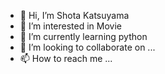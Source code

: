 - 👋 Hi, I’m Shota Katsuyama
- 👀 I’m interested in Movie
- 🌱 I’m currently learning python
- 💞️ I’m looking to collaborate on ...
- 📫 How to reach me ...

<!---
shota08270949/shota08270949 is a ✨ special ✨ repository because its `README.md` (this file) appears on your GitHub profile.
You can click the Preview link to take a look at your changes.
--->
